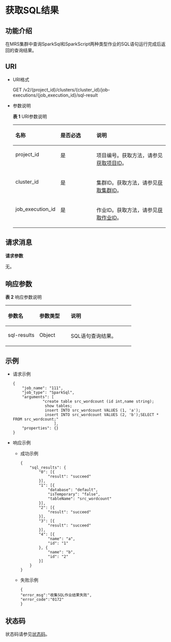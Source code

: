 # 获取SQL结果<a name="ZH-CN_TOPIC_0183401342"></a>

## 功能介绍<a name="section4408504619327"></a>

在MRS集群中查询SparkSql和SparkScript两种类型作业的SQL语句运行完成后返回的查询结果。

## URI<a name="section10186656193217"></a>

-   URI格式

    GET /v2/\{project\_id\}/clusters/\{cluster\_id\}/job-executions/\{job\_execution\_id\}/sql-result

-   参数说明

    **表 1**  URI参数说明

    <a name="table49499141194754"></a>
    <table><thead align="left"><tr id="zh-cn_topic_0176790808_row33700024194754"><th class="cellrowborder" valign="top" width="25%" id="mcps1.2.4.1.1"><p id="zh-cn_topic_0176790808_p16571835194812"><a name="zh-cn_topic_0176790808_p16571835194812"></a><a name="zh-cn_topic_0176790808_p16571835194812"></a>名称</p>
    </th>
    <th class="cellrowborder" valign="top" width="25%" id="mcps1.2.4.1.2"><p id="zh-cn_topic_0176790808_p141410194812"><a name="zh-cn_topic_0176790808_p141410194812"></a><a name="zh-cn_topic_0176790808_p141410194812"></a>是否必选</p>
    </th>
    <th class="cellrowborder" valign="top" width="50%" id="mcps1.2.4.1.3"><p id="zh-cn_topic_0176790808_p11454278194812"><a name="zh-cn_topic_0176790808_p11454278194812"></a><a name="zh-cn_topic_0176790808_p11454278194812"></a>说明</p>
    </th>
    </tr>
    </thead>
    <tbody><tr id="zh-cn_topic_0176790808_row39786771142917"><td class="cellrowborder" valign="top" width="25%" headers="mcps1.2.4.1.1 "><p id="zh-cn_topic_0176790808_p1503055142917"><a name="zh-cn_topic_0176790808_p1503055142917"></a><a name="zh-cn_topic_0176790808_p1503055142917"></a>project_id</p>
    </td>
    <td class="cellrowborder" valign="top" width="25%" headers="mcps1.2.4.1.2 "><p id="zh-cn_topic_0176790808_p54638598142917"><a name="zh-cn_topic_0176790808_p54638598142917"></a><a name="zh-cn_topic_0176790808_p54638598142917"></a>是</p>
    </td>
    <td class="cellrowborder" valign="top" width="50%" headers="mcps1.2.4.1.3 "><p id="zh-cn_topic_0176790808_p63650338142917"><a name="zh-cn_topic_0176790808_p63650338142917"></a><a name="zh-cn_topic_0176790808_p63650338142917"></a>项目编号。获取方法，请参见<a href="获取项目ID.md">获取项目ID</a>。</p>
    </td>
    </tr>
    <tr id="zh-cn_topic_0176790808_row3457216201210"><td class="cellrowborder" valign="top" width="25%" headers="mcps1.2.4.1.1 "><p id="zh-cn_topic_0176790808_p194589160122"><a name="zh-cn_topic_0176790808_p194589160122"></a><a name="zh-cn_topic_0176790808_p194589160122"></a>cluster_id</p>
    </td>
    <td class="cellrowborder" valign="top" width="25%" headers="mcps1.2.4.1.2 "><p id="zh-cn_topic_0176790808_p045813165125"><a name="zh-cn_topic_0176790808_p045813165125"></a><a name="zh-cn_topic_0176790808_p045813165125"></a>是</p>
    </td>
    <td class="cellrowborder" valign="top" width="50%" headers="mcps1.2.4.1.3 "><p id="zh-cn_topic_0176790808_p1845891641218"><a name="zh-cn_topic_0176790808_p1845891641218"></a><a name="zh-cn_topic_0176790808_p1845891641218"></a>集群ID。获取方法，请参见<a href="获取MRS集群信息.md#section177891315153619">获取集群ID</a>。</p>
    </td>
    </tr>
    <tr id="zh-cn_topic_0176790808_row121835121146"><td class="cellrowborder" valign="top" width="25%" headers="mcps1.2.4.1.1 "><p id="zh-cn_topic_0176790808_p218419125412"><a name="zh-cn_topic_0176790808_p218419125412"></a><a name="zh-cn_topic_0176790808_p218419125412"></a>job_execution_id</p>
    </td>
    <td class="cellrowborder" valign="top" width="25%" headers="mcps1.2.4.1.2 "><p id="zh-cn_topic_0176790808_p16184161212420"><a name="zh-cn_topic_0176790808_p16184161212420"></a><a name="zh-cn_topic_0176790808_p16184161212420"></a>是</p>
    </td>
    <td class="cellrowborder" valign="top" width="50%" headers="mcps1.2.4.1.3 "><p id="zh-cn_topic_0176790808_p121844121440"><a name="zh-cn_topic_0176790808_p121844121440"></a><a name="zh-cn_topic_0176790808_p121844121440"></a>作业ID。获取方法，请参见<a href="获取MRS集群信息.md#section247234143612">获取作业ID</a>。</p>
    </td>
    </tr>
    </tbody>
    </table>


## 请求消息<a name="section673761354213"></a>

**请求参数**

无。

## 响应参数<a name="section775516131425"></a>

**表 2**  响应参数说明

<a name="table12040613193927"></a>
<table><thead align="left"><tr id="zh-cn_topic_0177065250_row8843854193927"><th class="cellrowborder" valign="top" width="25.06%" id="mcps1.2.4.1.1"><p id="zh-cn_topic_0177065250_p45263556193927"><a name="zh-cn_topic_0177065250_p45263556193927"></a><a name="zh-cn_topic_0177065250_p45263556193927"></a>参数名</p>
</th>
<th class="cellrowborder" valign="top" width="24.94%" id="mcps1.2.4.1.2"><p id="zh-cn_topic_0177065250_p1907984993927"><a name="zh-cn_topic_0177065250_p1907984993927"></a><a name="zh-cn_topic_0177065250_p1907984993927"></a>参数类型</p>
</th>
<th class="cellrowborder" valign="top" width="50%" id="mcps1.2.4.1.3"><p id="zh-cn_topic_0177065250_p17473879193927"><a name="zh-cn_topic_0177065250_p17473879193927"></a><a name="zh-cn_topic_0177065250_p17473879193927"></a>说明</p>
</th>
</tr>
</thead>
<tbody><tr id="zh-cn_topic_0177065250_row8387056194027"><td class="cellrowborder" valign="top" width="25.06%" headers="mcps1.2.4.1.1 "><p id="p199501699424"><a name="p199501699424"></a><a name="p199501699424"></a>sql-results</p>
</td>
<td class="cellrowborder" valign="top" width="24.94%" headers="mcps1.2.4.1.2 "><p id="p1949129154215"><a name="p1949129154215"></a><a name="p1949129154215"></a>Object</p>
</td>
<td class="cellrowborder" valign="top" width="50%" headers="mcps1.2.4.1.3 "><p id="p99471893420"><a name="p99471893420"></a><a name="p99471893420"></a>SQL语句查询结果。</p>
</td>
</tr>
</tbody>
</table>

## 示例<a name="section1210015461189"></a>

-   请求示例

    ```
    {
    	"job_name": "111",
    	"job_type": "SparkSql",
    	"arguments": [
                 "create table src_wordcount (id int,name string);
                  show tables;
                  insert INTO src_wordcount VALUES (1, 'a');
                  insert INTO src_wordcount VALUES (2, 'b');SELECT * FROM src_wordcount;"
                      ],
    	"properties": {}
    }
    ```

-   响应示例
    -   成功示例

        ```
        {
        	"sql_results": {
        		"0": [{
        			"result": "succeed"
        		}],
        		"1": [{
        			"database": "default",
        			"isTemporary": "false",
        			"tableName": "src_wordcount"
        		}],
        		"2": [{
        			"result": "succeed"
        		}],
        		"3": [{
        			"result": "succeed"
        		}],
        		"4": [{
        			"name": "a",
        			"id": "1"
        		}, {
        			"name": "b",
        			"id": "2"
        		}]
        	}
        }
        ```

    -   失败示例

        ```
        {
        "error_msg":"收集SQL作业结果失败",
        "error_code":"0172"
        }
        ```



## 状态码<a name="section4391766619434"></a>

状态码请参见[状态码](状态码.md)。

